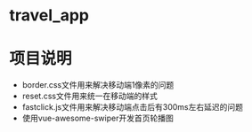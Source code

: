 # travel_app

# 项目说明
- border.css文件用来解决移动端1像素的问题
- reset.css文件用来统一在移动端的样式
- fastclick.js文件用来解决移动端点击后有300ms左右延迟的问题
- 使用vue-awesome-swiper开发首页轮播图
